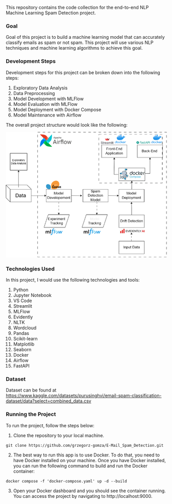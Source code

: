 This repository contains the code collection for the end-to-end NLP Machine Learning Spam Detection project. 

### Goal
Goal of this project is to build a machine learning model that can accurately classify emails as spam or not spam. This project will use various NLP techniques and machine learning algorithms to achieve this goal. 

### Development Steps
Development steps for this project can be broken down into the following steps:

1. Exploratory Data Analysis
2. Data Preprocessing
3. Model Development with MLFlow
4. Model Evaluation with MLFlow
5. Model Deployment with Docker Compose
6. Model Maintenance with Airflow

The overall project structure would look like the following:

![image](diagram.png)

### Technologies Used
In this project, I would use the following technologies and tools:

1. Python
2. Jupyter Notebook
3. VS Code
4. Streamlit
5. MLFlow
6. Evidently
7. NLTK
8. Wordcloud
9. Pandas
10. Scikit-learn
11. Matplotlib
12. Seaborn
13. Docker
14. Airflow
15. FastAPI


### Dataset

Dataset can be found at https://www.kaggle.com/datasets/purusinghvi/email-spam-classification-dataset/data?select=combined_data.csv

### Running the Project
To run the project, follow the steps below:
1. Clone the repository to your local machine.
```
git clone https://github.com/grzegorz-gomza/E-Mail_Spam_Detection.git
```
2. The best way to run this app is to use Docker. To do that, you need to have Docker installed on your machine. Once you have Docker installed, you can run the following command to build and run the Docker container:
```
docker compose -f 'docker-compose.yaml' up -d --build 
```
3. Open your Docker dashboard and you should see the container running. You can access the project by navigating to http://localhost:9000.

